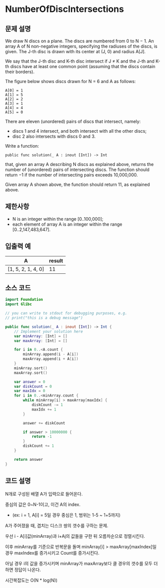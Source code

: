 # NumberOfDiscIntersections

## 문제 설명
We draw N discs on a plane. The discs are numbered from 0 to N − 1. An array A of N non-negative integers, specifying the radiuses of the discs, is given. The J-th disc is drawn with its center at (J, 0) and radius A[J].

We say that the J-th disc and K-th disc intersect if J ≠ K and the J-th and K-th discs have at least one common point (assuming that the discs contain their borders).

The figure below shows discs drawn for N = 6 and A as follows:

    A[0] = 1
    A[1] = 5
    A[2] = 2
    A[3] = 1
    A[4] = 4
    A[5] = 0

There are eleven (unordered) pairs of discs that intersect, namely:

- discs 1 and 4 intersect, and both intersect with all the other discs;
- disc 2 also intersects with discs 0 and 3.

Write a function:

    public func solution(_ A : inout [Int]) -> Int

that, given an array A describing N discs as explained above, returns the number of (unordered) pairs of intersecting discs. The function should return −1 if the number of intersecting pairs exceeds 10,000,000.

Given array A shown above, the function should return 11, as explained above.

## 제한사항
 - N is an integer within the range [0..100,000];
 - each element of array A is an integer within the range [0..2,147,483,647].

## 입출력 예
| A | result |
| - | ------ |
|[1, 5, 2, 1, 4, 0]|11|


## 소스 코드
```Swift
import Foundation
import Glibc

// you can write to stdout for debugging purposes, e.g.
// print("this is a debug message")

public func solution(_ A : inout [Int]) -> Int {
    // Implement your solution here
    var minArray: [Int] = []
    var maxArray: [Int] = []

    for i in 0..<A.count {
        minArray.append(i - A[i])
        maxArray.append(i + A[i])
    }
    minArray.sort()
    maxArray.sort()

    var answer = 0
    var diskCount = 0
    var maxIdx = 0
    for i in 0..<minArray.count {
        while minArray[i] > maxArray[maxIdx] {
            diskCount -= 1
            maxIdx += 1
        }

        answer += diskCount

        if answer > 10000000 {
            return -1
        }
        diskCount += 1
    }

    return answer
}
```

## 코드 설명
N개로 구성된 배열 A가 입력으로 들어온다.

중심의 값은 0~N-1이고, 이건 A의 index.
 - (ex: i = 1, A[i] = 5일 경우 중심은 1, 범위는 1-5 ~ 1+5까지)

A가 주어졌을 때, 겹치는 디스크 쌍의 갯수를 구하는 문제.

우선 i - A[i]값(minArray)과 i+A[i](maxArray)의 값들을 구한 뒤 오름차순으로 정렬시킨다.

이후 minArray를 기준으로 반복문을 돌며 minArray[i] > maxArray[maxIndex]일 경우 maxIndex를 증가시키고 Count를 증가시킨다.

아닐 경우 i의 값을 증가시키며 minArray가 maxArray보다 클 경우의 갯수를 모두 더하면 정답이 나온다.

시간복잡도는 O(N * log(N))